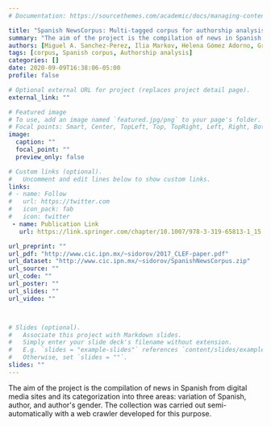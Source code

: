 ```yaml
---
# Documentation: https://sourcethemes.com/academic/docs/managing-content/

title: "Spanish NewsCorpus: Multi-tagged corpus for authorship analysis in Spanish"
summary: "The aim of the project is the compilation of news in Spanish from digital media sites and its categorization into three areas: variation of Spanish, author, and author's gender. The collection was carried out semi-automatically with a web crawler developed for this purpose."
authors: [Miguel A. Sanchez-Perez, Ilia Markov, Helena Gómez Adorno, Grigori Sidorov]
tags: [corpus, Spanish corpus, Authorship analysis]
categories: []
date: 2020-09-09T16:38:06-05:00
profile: false 

# Optional external URL for project (replaces project detail page).
external_link: ""

# Featured image
# To use, add an image named `featured.jpg/png` to your page's folder.
# Focal points: Smart, Center, TopLeft, Top, TopRight, Left, Right, BottomLeft, Bottom, BottomRight.
image:
  caption: ""
  focal_point: ""
  preview_only: false

# Custom links (optional).
#   Uncomment and edit lines below to show custom links.
links:
# - name: Follow
#   url: https://twitter.com
#   icon_pack: fab
#   icon: twitter
 - name: Publication Link
   url: https://link.springer.com/chapter/10.1007/978-3-319-65813-1_15

url_preprint: ""
url_pdf: "http://www.cic.ipn.mx/~sidorov/2017_CLEF-paper.pdf"
url_dataset: "http://www.cic.ipn.mx/~sidorov/SpanishNewsCorpus.zip"
url_source: ""
url_code: ""
url_poster: ""
url_slides: ""
url_video: ""



# Slides (optional).
#   Associate this project with Markdown slides.
#   Simply enter your slide deck's filename without extension.
#   E.g. `slides = "example-slides"` references `content/slides/example-slides.md`.
#   Otherwise, set `slides = ""`.
slides: ""
---
```


The aim of the project is the compilation of news in Spanish from digital media sites and its categorization into three areas: variation of Spanish, author, and author's gender. The collection was carried out semi-automatically with a web crawler developed for this purpose.

